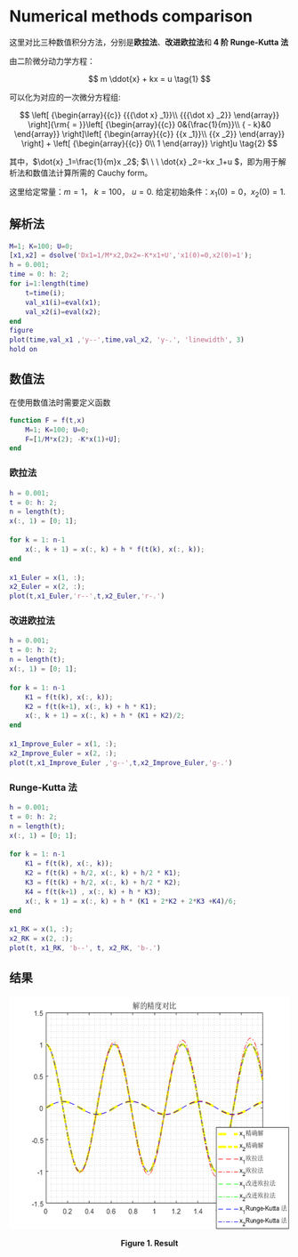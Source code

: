 # Numerical methods  comparison

这里对比三种数值积分方法，分别是<b>欧拉法</b>、<b>改进欧拉法</b>和<b> $4$ 阶 Runge-Kutta 法</b>

由二阶微分动力学方程：

$$ m \ddot{x} + kx = u \tag{1} $$

可以化为对应的一次微分方程组:

$$ \left[ {\begin{array}{{c}}
{{{\dot x} _1}}\\
{{{\dot x} _2}}
\end{array}} \right]{\rm{ = }}\left[ {\begin{array}{{c}}
0&{\frac{1}{m}}\\
{ - k}&0
\end{array}} \right]\left[ {\begin{array}{{c}}
{{x _1}}\\
{{x _2}}
\end{array}} \right] + \left[ {\begin{array}{{c}}
0\\
1
\end{array}} \right]u \tag{2} $$

其中，$\dot{x} _1=\frac{1}{m}x _2$; $\ \ \  \dot{x} _2=-kx _1+u $，即为用于解析法和数值法计算所需的 Cauchy form。

这里给定常量：$m=1$， $k=100$， $u=0$.
给定初始条件：$x_1(0)=0$，$x_2(0)=1$.

## 解析法

```matlab
M=1; K=100; U=0;
[x1,x2] = dsolve('Dx1=1/M*x2,Dx2=-K*x1+U','x1(0)=0,x2(0)=1');
h = 0.001;
time = 0: h: 2;
for i=1:length(time)
    t=time(i);
    val_x1(i)=eval(x1);
    val_x2(i)=eval(x2);
end
figure
plot(time,val_x1 ,'y--',time,val_x2, 'y-.', 'linewidth', 3)
hold on
```

## 数值法

在使用数值法时需要定义函数

```matlab
function F = f(t,x)
    M=1; K=100; U=0;
    F=[1/M*x(2); -K*x(1)+U];
end
```


### 欧拉法

```matlab
h = 0.001;
t = 0: h: 2;
n = length(t);
x(:, 1) = [0; 1];

for k = 1: n-1
    x(:, k + 1) = x(:, k) + h * f(t(k), x(:, k));
end

x1_Euler = x(1, :);
x2_Euler = x(2, :);
plot(t,x1_Euler,'r--',t,x2_Euler,'r-.')
```



### 改进欧拉法

```matlab
h = 0.001;
t = 0: h: 2;
n = length(t);
x(:, 1) = [0; 1];

for k = 1: n-1
    K1 = f(t(k), x(:, k));
    K2 = f(t(k+1), x(:, k) + h * K1);
    x(:, k + 1) = x(:, k) + h * (K1 + K2)/2;
end

x1_Improve_Euler = x(1, :);
x2_Improve_Euler = x(2, :);
plot(t,x1_Improve_Euler ,'g--',t,x2_Improve_Euler,'g-.')
```


### Runge-Kutta 法

```matlab
h = 0.001;
t = 0: h: 2;
n = length(t);
x(:, 1) = [0; 1];

for k = 1: n-1
    K1 = f(t(k), x(:, k));
    K2 = f(t(k) + h/2, x(:, k) + h/2 * K1);
    K3 = f(t(k) + h/2, x(:, k) + h/2 * K2);
    K4 = f(t(k+1) , x(:, k) + h * K3);
    x(:, k + 1) = x(:, k) + h * (K1 + 2*K2 + 2*K3 +K4)/6;
end

x1_RK = x(1, :);
x2_RK = x(2, :);
plot(t, x1_RK, 'b--', t, x2_RK, 'b-.')
```

## 结果

<div align = "center">

<img src = "Result.png"  width = "560" height = "420" alt = "Result" title = "Result">

</div>

<p align = "center"><b>Figure 1. Result</b> </p>